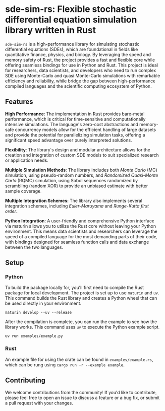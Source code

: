 # sde-sim-rs: Flexible stochastic differential equation simulation library written in Rust

`sde-sim-rs` is a high-performance library for simulating stochastic differential equations (SDEs), which are foundational in fields like quantitative finance, physics, and biology. By leveraging the speed and memory safety of Rust, the project provides a fast and flexible core while offering seamless bindings for use in Python and Rust. This project is ideal for researchers, data scientists, and developers who need to run complex SDE using Monte-Carlo and quasi Monte-Carlo simulations with remarkable efficiency and reliability, while bridge the gap between high-performance compiled languages and the scientific computing ecosystem of Python.

## Features

**High Performance**: The implementation in Rust provides bare-metal performance, which is critical for time-sensitive and computationally intensive simulations. The language's zero-cost abstractions and memory-safe concurrency models allow for the efficient handling of large datasets and provide the potential for parallelizing simulation tasks, offering a significant speed advantage over purely interpreted solutions.

**Flexibility**: The library's design and modular architecture allows for the creation and integration of custom SDE models to suit specialized research or application needs.

**Multiple Simulation Methods**: The library includes both *Monte Carlo* (MC) simulation, using pseudo-random numbers, and *Randomized Quasi-Monte Carlo* (RQMC) simulation, using Sobol sequences randomized by scrambling (random XOR) to provide an unbiased estimate with better sample coverage. 

**Multiple Integration Schemes**: The library also implements several integration schemes, including *Euler-Maruyama* and *Runge-Kutta first order*.

**Python Integration**: A user-friendly and comprehensive Python interface via maturin allows you to utilize the Rust core without leaving your Python environment. This means data scientists and researchers can leverage the speed of a compiled language for the most demanding parts of their code, with bindings designed for seamless function calls and data exchange between the two languages.


## Setup

### Python

To build the package locally for, you'll first need to compile the Rust package for local development. The project is set up to use `maturin` and `uv`. This command builds the Rust library and creates a Python wheel that can be used directly in your environment.

```
maturin develop --uv --release
```

After the compilation is complete, you can run the example to see how the library works. This command uses `uv` to execute the Python example script.

```
uv run examples/example.py
```

### Rust

An example file for using the crate can be found in `examples/example.rs`, which can be rung using `cargo run -r --example example`.

## Contributing

We welcome contributions from the community! If you'd like to contribute, please feel free to open an issue to discuss a feature or a bug fix, or submit a pull request with your changes.
